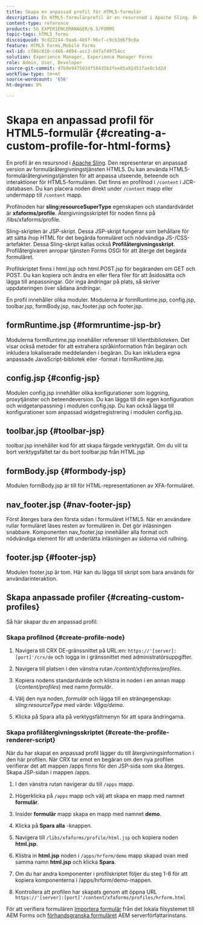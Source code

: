 ```yaml
---
title: Skapa en anpassad profil för HTML5-formulär
description: En HTML5-formulärprofil är en resursnod i Apache Sling. Den representerar en anpassad version av HTML5-formuläråtergivningstjänsten.
content-type: reference
products: SG_EXPERIENCEMANAGER/6.5/FORMS
topic-tags: hTML5_forms
discoiquuid: 9cd22244-9aa6-4b5f-96cf-c9cb3d6f9c8a
feature: HTML5 Forms,Mobile Forms
exl-id: cf86c810-c466-4894-acc2-d4faf49754cc
solution: Experience Manager, Experience Manager Forms
role: Admin, User, Developer
source-git-commit: d7b9e947503df58435b3fee85a92d51fae8c1d2d
workflow-type: tm+mt
source-wordcount: '656'
ht-degree: 0%

---
```


# Skapa en anpassad profil för HTML5-formulär {#creating-a-custom-profile-for-html-forms}

En profil är en resursnod i [Apache Sling](https://sling.apache.org/). Den representerar en anpassad version av formuläråtergivningstjänsten HTML5. Du kan använda HTML5-formuläråtergivningstjänsten för att anpassa utseende, beteende och interaktioner för HTML5-formulären. Det finns en profilnod i `/content` i JCR-databasen. Du kan placera noden direkt under `/content` mapp eller undermapp till `/content` mapp.

Profilnoden har **sling:resourceSuperType** egenskapen och standardvärdet är **xfaforms/profile**. Återgivningsskriptet för noden finns på /libs/xfaforms/profile.

Sling-skripten är JSP-skript. Dessa JSP-skript fungerar som behållare för att sätta ihop HTML för det begärda formuläret och nödvändiga JS-/CSS-artefakter. Dessa Sling-skript kallas också **Profilåtergivningsskript**. Profilåtergivaren anropar tjänsten Forms OSGi för att återge det begärda formuläret.

Profilskriptet finns i html.jsp och html.POST.jsp för begäranden om GET och POST. Du kan kopiera och ändra en eller flera filer för att åsidosätta och lägga till anpassningar. Gör inga ändringar på plats, så skriver uppdateringen över sådana ändringar.

En profil innehåller olika moduler. Modulerna är formRuntime.jsp, config.jsp, toolbar.jsp, formBody.jsp, nav_footer.jsp och footer.jsp.

## formRuntime.jsp {#formruntime-jsp-br}

Modulerna formRuntime.jsp innehåller referenser till klientbiblioteken. Det visar också metoder för att extrahera språkinformation från begäran och inkludera lokaliserade meddelanden i begäran. Du kan inkludera egna anpassade JavaScript-bibliotek eller -format i formRuntime.jsp.

## config.jsp {#config-jsp}

Modulen config.jsp innehåller olika konfigurationer som loggning, proxytjänster och beteendeversion. Du kan lägga till din egen konfiguration och widgetanpassning i modulen config.jsp. Du kan också lägga till konfigurationer som anpassad widgetregistrering i modulen config.jsp.

## toolbar.jsp {#toolbar-jsp}

toolbar.jsp innehåller kod för att skapa färgade verktygsfält. Om du vill ta bort verktygsfältet tar du bort toolbar.jsp från HTML.jsp

## formBody.jsp {#formbody-jsp}

Modulen formBody.jsp är till för HTML-representationen av XFA-formuläret.

## nav_footer.jsp {#nav-footer-jsp}

Först återges bara den första sidan i formuläret HTML5. När en användare rullar formuläret läses resten av formulären in. Det gör inläsningen snabbare. Komponenten nav_footer.jsp innehåller alla format och nödvändiga element för att underlätta inläsningen av sidorna vid rullning.

## footer.jsp {#footer-jsp}

Modulen footer.jsp är tom. Här kan du lägga till skript som bara används för användarinteraktion.

## Skapa anpassade profiler {#creating-custom-profiles}

Så här skapar du en anpassad profil:

### Skapa profilnod {#create-profile-node}

1. Navigera till CRX DE-gränssnittet på URL:en: `https://'[server]:[port]'/crx/de` och logga in i gränssnittet med administratörsuppgifter.

1. Navigera till platsen i den vänstra rutan */content/xfaforms/profiles*.

1. Kopiera nodens standardvärde och klistra in noden i en annan mapp (*/content/profiles*) med namn *formulär*.

1. Välj den nya noden, *formulär* och lägga till en strängegenskap: *sling:resourceType* med värde: *Våga/demo*.

1. Klicka på Spara alla på verktygsfältmenyn för att spara ändringarna.

### Skapa profilåtergivningsskriptet {#create-the-profile-renderer-script}

När du har skapat en anpassad profil lägger du till återgivningsinformation i den här profilen. När CRX tar emot en begäran om den nya profilen verifierar det att mappen /apps finns för den JSP-sida som ska återges. Skapa JSP-sidan i mappen /apps.

1. I den vänstra rutan navigerar du till `/apps` mapp.
1. Högerklicka på `/apps` mapp och välj att skapa en mapp med namnet **formulär**.
1. Insider **formulär** mapp skapa en mapp med namnet **demo**.
1. Klicka på **Spara alla** -knappen.
1. Navigera till `/libs/xfaforms/profile/html.jsp` och kopiera noden **html.jsp**.
1. Klistra in **html.jsp** noden i `/apps/hrform/demo` mapp skapad ovan med samma namn **html.jsp** och klicka **Spara**.
1. Om du har andra komponenter i profilskriptet följer du steg 1-6 för att kopiera komponenterna i /apps/hrform/demo-mappen.

1. Kontrollera att profilen har skapats genom att öppna URL `https://'[server]:[port]'/content/xfaforms/profiles/hrform.html`

För att verifiera formulären [Importera formulär](/help/forms/using/get-xdp-pdf-documents-aem.md) från det lokala filsystemet till AEM Forms och [förhandsgranska formuläret](/help/forms/using/previewing-forms.md) AEM serverförfattarinstans.
